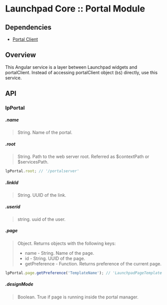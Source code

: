 # Launchpad Core :: Portal Module

## Dependencies
* [Portal Client]()

## Overview

This Angular service is a layer between Launchpad widgets and portalClient.
Instead of accessing portalClient object (`b$`) directly, use this service.

## API

### lpPortal

##### .name
>String. Name of the portal.

##### .root
>String. Path to the web server root. Referred as $contextPath or $servicesPath.

``` javascript
lpPortal.root; // '/portalserver'
```

##### .linkId
>String. UUID of the link.

##### .userid
>string. uuid of the user.

##### .page
>Object. Returns objects with the following keys:  
> - name - String. Name of the page.  
> - id - String. UUID of the page.  
> - getPreference - Function. Returns preference of the current page.

``` javascript
lpPortal.page.getPreference('TemplateName'); // 'LaunchpadPageTemplate'
```

##### .designMode
>Boolean. True if page is running inside the portal manager.
